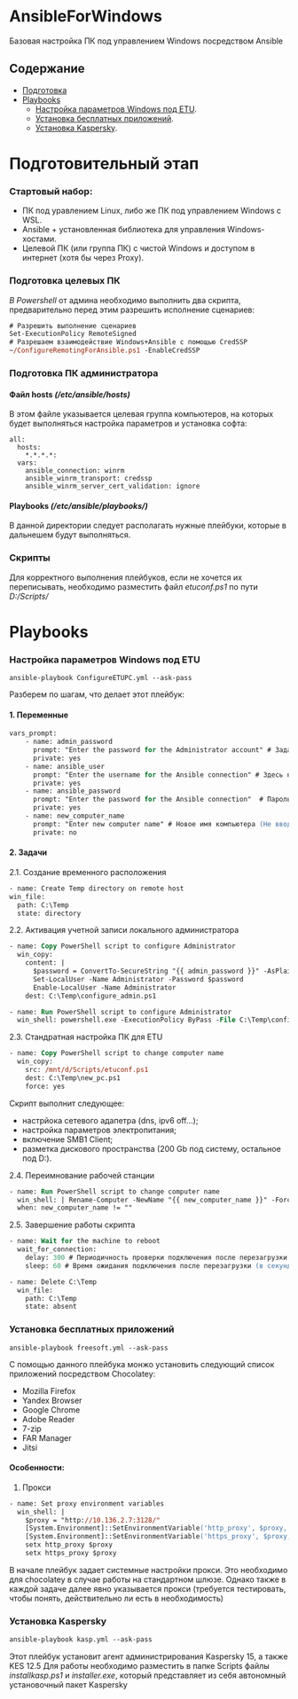 # AnsibleForWindows
Базовая настройка ПК под управлением Windows посредством Ansible

## Содержание
+ [Подготовка](#подготовительный-этап)
+ [Playbooks](#playbooks)
  - [Настройка параметров Windows под ETU](#настройка-параметров-windows-под-etu).
  - [Установка бесплатных приложений](#установка-бесплатных-приложений).
  - [Установка Kaspersky](#установка-kaspersky).


# Подготовительный этап
### Стартовый набор:

- ПК под уравлением Linux, либо же ПК под управлением Windows с WSL.
- Ansible + установленная библиотека для управления Windows-хостами.
- Целевой ПК (или группа ПК) с чистой Windows и доступом в интернет (хотя бы через Proxy).

### Подготовка целевых ПК
*В Powershell* от админа необходимо выполнить два скрипта, предварительно перед этим разрешить исполнение сценариев:
```ps
# Разрешить выполнение сценариев
Set-ExecutionPolicy RemoteSigned
# Разрешаем взаимодействие Windows+Ansible с помощью CredSSP
~/ConfigureRemotingForAnsible.ps1 -EnableCredSSP
```
### Подготовка ПК администратора
#### Файл hosts *(/etc/ansible/hosts)*
В этом файле указывается целевая группа компьютеров, на которых будет выполняться настройка параметров и установка софта:
```
all:
  hosts:
    *.*.*.*:
  vars:
    ansible_connection: winrm
    ansible_winrm_transport: credssp
    ansible_winrm_server_cert_validation: ignore
```

#### Playbooks *(/etc/ansible/playbooks/)*
В данной директории следует располагать нужные плейбуки, которые в дальнешем будут выполняться.

### Скрипты
Для корректного выполнения плейбуков, если не хочется их переписывать, необходимо разместить файл *etuconf.ps1* по пути *D:/Scripts/*

# Playbooks
### Настройка параметров Windows под ETU
```
ansible-playbook ConfigureETUPC.yml --ask-pass
```
Разберем по шагам, что делает этот плейбук:
#### 1. Переменные
```ps
vars_prompt:
    - name: admin_password
      prompt: "Enter the password for the Administrator account" # Задаем пароль для локального администратора
      private: yes
    - name: ansible_user
      prompt: "Enter the username for the Ansible connection" # Здесь нужно указать пользовтеля для подключения. Если рабочая станция в домене - подойдет доменный админ, иначе - можно выполнить под автоматически созданной при установке системы учеткой User\Test
      private: yes
    - name: ansible_password
      prompt: "Enter the password for the Ansible connection"  # Пароль от учетки, от имени которой будет выполняться плейбук
      private: yes
    - name: new_computer_name
      prompt: "Enter new computer name" # Новое имя компьютера (Не вводит в домен, но если комп уже в домене, то с правами доменного админа имя будет изменено)
      private: no
```
#### 2. Задачи

2.1. Создание временного расположения
```ps
- name: Create Temp directory on remote host
win_file:
  path: C:\Temp
  state: directory
```
2.2. Активация учетной записи локального администратора
```ps
- name: Copy PowerShell script to configure Administrator
  win_copy:
    content: |
      $password = ConvertTo-SecureString "{{ admin_password }}" -AsPlainText -Force
      Set-LocalUser -Name Administrator -Password $password
      Enable-LocalUser -Name Administrator
    dest: C:\Temp\configure_admin.ps1

- name: Run PowerShell script to configure Administrator
  win_shell: powershell.exe -ExecutionPolicy ByPass -File C:\Temp\configure_admin.ps1
```
2.3. Стандратная настройка ПК для ETU
```ps
- name: Copy PowerShell script to change computer name
  win_copy:
    src: /mnt/d/Scripts/etuconf.ps1
    dest: C:\Temp\new_pc.ps1
    force: yes
```
Скрипт выполнит следующее:
- настрйока сетевого адапетра (dns, ipv6 off...);
- настройка параметров электропитания;
- включение SMB1 Client;
- разметка дискового пространства (200 Gb под систему, остальное под D:).
 
2.4. Переимнование рабочей станции
```ps
- name: Run PowerShell script to change computer name
  win_shell: | Rename-Computer -NewName "{{ new_computer_name }}" -Force -Restart
  when: new_computer_name != ""
```
2.5. Завершение работы скрипта
```ps
- name: Wait for the machine to reboot
  wait_for_connection:
    delay: 300 # Периодичность проверки подключения после перезагрузки (в секундах)
    sleep: 60 # Время ожидания подключения после перезагрузки (в секундах), в данном случае 5 минут

- name: Delete C:\Temp
  win_file:
    path: C:\Temp
    state: absent
```
### Установка бесплатных приложений
```
ansible-playbook freesoft.yml --ask-pass
```
С помощью данного плейбука монжо установить следующий список приложений посредством Chocolatey:
- Mozilla Firefox
- Yandex Browser
- Google Chrome
- Adobe Reader
- 7-zip
- FAR Manager
- Jitsi

#### Особенности:
1. Прокси
```ps
- name: Set proxy environment variables
  win_shell: |
    $proxy = "http://10.136.2.7:3128/"
    [System.Environment]::SetEnvironmentVariable('http_proxy', $proxy, 'Machine')
    [System.Environment]::SetEnvironmentVariable('https_proxy', $proxy, 'Machine')
    setx http_proxy $proxy
    setx https_proxy $proxy
```
В начале плейбук задает системные настройки прокси. Это необходимо для chocolatey в случае работы на стандартном шлюзе.
Однако также в каждой задаче далее явно указывается прокси (требуется тестировать, чтобы понять, действительно ли есть в необходимость)
### Установка Kaspersky
```ps
ansible-playbook kasp.yml --ask-pass
```
Этот плейбук установит агент администрирования Kaspersky 15, а также KES 12.5
Для работы необходимо разместить в папке Scripts файлы *installkasp.ps1* и *installer.exe*, который представляет из себя автономный установочный пакет Kaspersky
